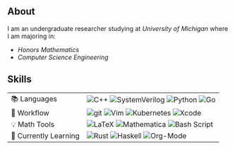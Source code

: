 ## About

I am an undergraduate researcher studying at *University of Michigan* where I am majoring in:
 * *Honors Mathematics* 
 * *Computer Science Engineering* 


## Skills

<div align="center">

<table>
  <tr>
    <td>📚 Languages</td>
     <td>
      <img src="https://img.shields.io/badge/C%2B%2B-00599C?logo=c%2B%2B&logoColor=white" alt="C++"/> 
      <img src="https://img.shields.io/badge/-SystemVerilog-27147A?logo=velog&logoColor=white" alt="SystemVerilog"/>
      <img src="https://img.shields.io/badge/python-3670A0?logo=python&logoColor=ffdd54" alt="Python"/> 
      <img src="https://img.shields.io/badge/-Golang-00ADD8?logo=go&logoColor=white" alt="Go"/> 
     </td>
  </tr>
  <tr>
    <td>🔨 Workflow</td>
    <td>
      <img src="https://img.shields.io/badge/-Git-F05032?logo=git&logoColor=white" alt="git"/> 
      <img src="https://img.shields.io/badge/Vim-%2311AB00.svg?logo=vim&logoColor=white" alt="Vim"/> 
      <img src="https://img.shields.io/badge/-Kubernetes-326CE5?logo=Kubernetes&logoColor=white" alt="Kubernetes"/>
      <img src="https://img.shields.io/badge/Xcode-007ACC?logo=Xcode&logoColor=white" alt="Xcode"/>
    </td>
    </tr>
  <tr>
    <td>💡 Math Tools</td>
    <td>
      <img src="https://img.shields.io/badge/LaTeX-%23008080.svg?logo=latex&logoColor=white" alt="LaTeX"/> 
      <img src="https://img.shields.io/static/v1?message=Mathematica&color=DD1100&logo=Wolfram+Mathematica&logoColor=FFFFFF&label=" alt="Mathematica"/>
      <img src="https://img.shields.io/badge/-Bash-4EAA25?logo=gnu-bash&logoColor=white" alt="Bash Script"/>
     </td>
  </tr>
  <tr>
    <td>🤖 Currently Learning</td>
    <td>
      <img src="https://img.shields.io/badge/-Rust-000000?logo=Rust&logoColor=white" alt="Rust"/> 
      <img src="https://img.shields.io/badge/-Haskell-5D4F85?logo=Haskell&logoColor=white" alt="Haskell"/>
      <img src="https://img.shields.io/badge/-Org Mode-7EA395?logo=gunicorn&logoColor=white" alt="Org-Mode"/> 
     </td>
  </tr>
</table>

  
</div>

##
<!--
<p align="center">
  <img height="160px" src="https://github-readme-stats.vercel.app/api?username=sleepymalc&show_icons=true&count_private=true&include_all_commits=true&theme=dracula" />
  <img height="160px" src="https://github-readme-stats-peach-two.vercel.app/api/wakatime?username=sleepymalc&layout=compact&langs_count=8&theme=dracula" />
</p>

<p align="center">
    <img src="https://raw.githubusercontent.com/platane/platane/output/github-contribution-grid-snake-dark.svg#gh-dark-mode-only" />
    <img src="https://raw.githubusercontent.com/platane/platane/output/github-contribution-grid-snake.svg#gh-light-mode-only" />
</p>
<p align="center">
  <img src="https://profile-counter.glitch.me/sleepymalc/count.svg" />
</p>
<p align="center"><a href=https://www.pbb.wtf>pbb.wtf</a> | <a href="https://scholar.google.com/citations?user=TXqLUIAAAAAJ&hl=en&oi=ao">Google Scholar</a> | <a href="https://www.linkedin.com/in/pingbang-hu-78a190215/">LinkedIn</a> </p>

-->
